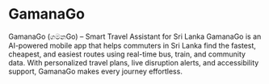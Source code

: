 # GamanaGo
GamanaGo (ගමනGo) – Smart Travel Assistant for Sri Lanka GamanaGo is an AI-powered mobile app that helps commuters in Sri Lanka find the fastest, cheapest, and easiest routes using real-time bus, train, and community data. With personalized travel plans, live disruption alerts, and accessibility support, GamanaGo makes every journey effortless.
